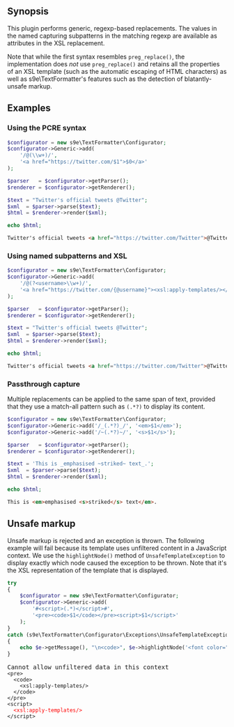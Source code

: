 ## Synopsis

This plugin performs generic, regexp-based replacements.
The values in the named capturing subpatterns in the matching regexp are available as attributes in the XSL replacement.

Note that while the first syntax resembles `preg_replace()`, the implementation does *not* use `preg_replace()` and retains all the properties of an XSL template (such as the automatic escaping of HTML characters) as well as s9e\TextFormatter's features such as the detection of blatantly-unsafe markup.

## Examples

### Using the PCRE syntax

```php
$configurator = new s9e\TextFormatter\Configurator;
$configurator->Generic->add(
	'/@(\\w+)/',
	'<a href="https://twitter.com/$1">$0</a>'
);

$parser   = $configurator->getParser();
$renderer = $configurator->getRenderer();

$text = "Twitter's official tweets @Twitter"; 
$xml  = $parser->parse($text);
$html = $renderer->render($xml);

echo $html;
```
```html
Twitter's official tweets <a href="https://twitter.com/Twitter">@Twitter</a>
```

### Using named subpatterns and XSL

```php
$configurator = new s9e\TextFormatter\Configurator;
$configurator->Generic->add(
	'/@(?<username>\\w+)/',
	'<a href="https://twitter.com/{@username}"><xsl:apply-templates/></a>'
);

$parser   = $configurator->getParser();
$renderer = $configurator->getRenderer();

$text = "Twitter's official tweets @Twitter";
$xml  = $parser->parse($text);
$html = $renderer->render($xml);

echo $html;
```
```html
Twitter's official tweets <a href="https://twitter.com/Twitter">@Twitter</a>
```

### Passthrough capture

Multiple replacements can be applied to the same span of text, provided that they use a match-all pattern such as `(.*?)` to display its content.

```php
$configurator = new s9e\TextFormatter\Configurator;
$configurator->Generic->add('/_(.*?)_/', '<em>$1</em>');
$configurator->Generic->add('/~(.*?)~/', '<s>$1</s>');

$parser   = $configurator->getParser();
$renderer = $configurator->getRenderer();

$text = 'This is _emphasised ~striked~ text_.'; 
$xml  = $parser->parse($text);
$html = $renderer->render($xml);

echo $html;
```
```html
This is <em>emphasised <s>striked</s> text</em>.
```

## Unsafe markup

Unsafe markup is rejected and an exception is thrown. The following example will fail because its template uses unfiltered content in a JavaScript context. We use the `highlightNode()` method of `UnsafeTemplateException` to display exactly which node caused the exception to be thrown. Note that it's the XSL representation of the template that is displayed.
```php
try
{
	$configurator = new s9e\TextFormatter\Configurator;
	$configurator->Generic->add(
		'#<script>(.*)</script>#',
		'<pre><code>$1</code></pre><script>$1</script>'
	);
}
catch (s9e\TextFormatter\Configurator\Exceptions\UnsafeTemplateException $e)
{
	echo $e->getMessage(), "\n<code>", $e->highlightNode('<font color="red">', '</font>'), "</code>";
}
```
<pre>
Cannot allow unfiltered data in this context
<code>&lt;pre&gt;
  &lt;code&gt;
    &lt;xsl:apply-templates/&gt;
  &lt;/code&gt;
&lt;/pre&gt;
&lt;script&gt;
  <font color="red">&lt;xsl:apply-templates/&gt;</font>
&lt;/script&gt;</code>
</pre>